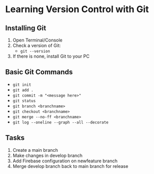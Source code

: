 # Learning Version Control with Git

## Installing Git
1. Open Terminal/Console 
2. Check a version of Git:
    - `git --version`
3. If there is none, install Git to your PC

## Basic Git Commands
- `git init`
- `git add .`
- `git commit -m "<message here>"`
- `git status`
- `git branch <branchname>`
- `git checkout <branchname>`
- `git merge --no-ff <branchname>`
- `git log --oneline --graph --all --decorate`

## Tasks
1. Create a main branch
2. Make changes in develop branch
3. Add Firebase configuration on newfeature branch
4. Merge develop branch back to main branch for release
